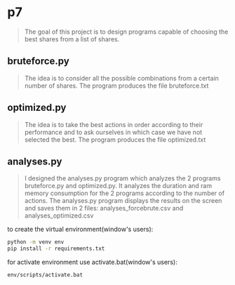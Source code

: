 # p7
>The goal of this project is to design programs capable of choosing the best shares from a list of shares.


## bruteforce.py 
>The idea is to consider all the possible combinations from a certain number of shares.
>The program produces the file bruteforce.txt

## optimized.py
>The idea is to take the best actions in order according to their performance and to ask ourselves in which case we have not selected the best.
>The program produces the file optimized.txt

## analyses.py
>I designed the analyses.py program which analyzes the 2 programs bruteforce.py and optimized.py.
>It analyzes the duration and ram memory consumption for the 2 programs according to the number of actions.
>The analyses.py program displays the results on the screen and saves them in 2 files: analyses_forcebrute.csv and
>analyses_optimized.csv


to create the virtual environment(window's users):
```sh
python -m venv env
pip install -r requirements.txt
```

for activate environment use activate.bat(window's users):
```sh
env/scripts/activate.bat
```
